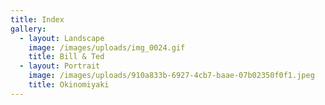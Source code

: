 ```yaml
---
title: Index
gallery:
  - layout: Landscape
    image: /images/uploads/img_0024.gif
    title: Bill & Ted
  - layout: Portrait
    image: /images/uploads/910a833b-6927-4cb7-baae-07b02350f0f1.jpeg
    title: Okinomiyaki
---
```


